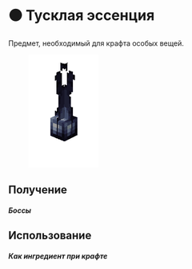 # ⚫ Тусклая эссенция

Предмет, необходимый для крафта особых вещей.

<figure><img src="../../.gitbook/assets/toffy_blackgem.gif" alt=""><figcaption></figcaption></figure>

## Получение

#### _Боссы_

## Использование

#### _Как ингредиент при крафте_
